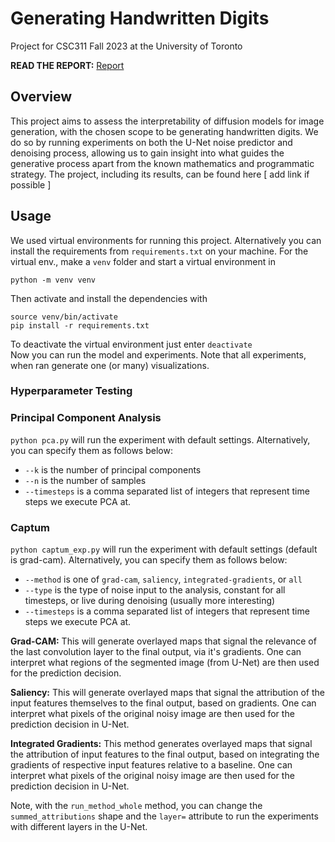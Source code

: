 # Generating Handwritten Digits
Project for CSC311 Fall 2023 at the University of Toronto 

**READ THE REPORT:**
[Report](CSC311_Project.pdf)

## Overview
This project aims to assess the interpretability of diffusion models for image generation, with the chosen scope to be generating handwritten digits. We do so by running experiments on both the U-Net noise predictor and denoising process, allowing us to gain insight into what guides the generative process apart from the known mathematics and programmatic strategy. The project, including its results, can be found here [ add link if possible ]
## Usage
We used virtual environments for running this project. Alternatively you can install the requirements from `requirements.txt` on your machine. For the virtual env., make a `venv` folder and start a virtual environment in 
```
python -m venv venv
```
Then activate and install the dependencies with 
```
source venv/bin/activate
pip install -r requirements.txt
```
To deactivate the virtual environment just enter `deactivate` <br>
Now you can run the model and experiments.  Note that all experiments, when ran generate one (or many) visualizations.
### Hyperparameter Testing
### Principal Component Analysis
`python pca.py` will run the experiment with default settings. Alternatively, you can specify them as follows below:
- `--k` is the number of principal components
- `--n` is the number of samples
-  `--timesteps` is a comma separated list of integers that represent time steps we execute PCA at.

### Captum
`python captum_exp.py` will run the experiment with default settings (default is grad-cam). Alternatively, you can specify them as follows below:
- `--method` is one of `grad-cam`, `saliency`, `integrated-gradients`, or `all`
- `--type` is the type of noise input to the analysis, constant for all timesteps, or live during denoising (usually more interesting)
-  `--timesteps` is a comma separated list of integers that represent time steps we execute PCA at.

**Grad-CAM:** This will generate overlayed maps that signal the relevance of the last convolution layer to the final output, via it's gradients. One can interpret what regions of the segmented image (from U-Net) are then used for the prediction decision. 

**Saliency:** This will generate overlayed maps that signal the attribution of the input features themselves to the final output, based on gradients.  One can interpret what pixels of the original noisy image are then used for the prediction decision in U-Net.

**Integrated Gradients:** This method generates overlayed maps that signal the attribution of input features to the final output, based on integrating the gradients of respective input features relative to a baseline. One can interpret what pixels of the original noisy image are then used for the prediction decision in U-Net.

Note, with the `run_method_whole` method, you can change the `summed_attributions` shape and the `layer=` attribute to run the experiments with different layers in the U-Net. 
